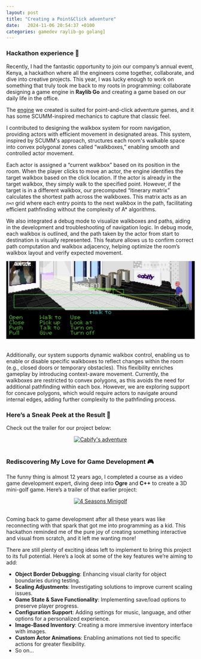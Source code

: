 ```yaml
---
layout: post
title: "Creating a Point&Click adventure"
date:   2024-11-06 20:54:37 +0100
categories: gamedev raylib-go golang]
---
```


### Hackathon experience 🎉

Recently, I had the fantastic opportunity to join our company’s annual event, Kenya, a hackathon where all the engineers come together, collaborate, and dive into creative projects. This year, I was lucky enough to work on something that truly took me back to my roots in programming: collaborate designing a game engine in **Raylib Go** and creating a game based on our daily life in the office.

The [engine](https://github.com/apoloval/pctk) we created is suited for point-and-click adventure games, and it has some SCUMM-inspired mechanics to capture that classic feel.

I contributed to designing the walkbox system for room navigation, providing actors with efficient movement in designated areas. This system, inspired by SCUMM's approach, structures each room's walkable space into convex polygonal zones called “walkboxes,” enabling smooth and controlled actor movement.

Each actor is assigned a “current walkbox” based on its position in the room. When the player clicks to move an actor, the engine identifies the target walkbox based on the click location. If the actor is already in the target walkbox, they simply walk to the specified point. However, if the target is in a different walkbox, our precomputed “itinerary matrix” calculates the shortest path across the walkboxes. This matrix acts as an `𝑛×𝑛` grid where each entry points to the next walkbox in the path, facilitating efficient pathfinding without the complexity of A* algorithms.

We also integrated a debug mode to visualize walkboxes and paths, aiding in the development and troubleshooting of navigation logic. In debug mode, each walkbox is outlined, and the path taken by the actor from start to destination is visually represented. This feature allows us to confirm correct path computation and walkbox adjacency, helping optimize the room’s walkbox layout and verify expected movement.

<div style="text-align: center;">
    <img src="/asssets/images/walkbox.png" alt="walkbox system">
</div>
<br/>

Additionally, our system supports dynamic walkbox control, enabling us to enable or disable specific walkboxes to reflect changes within the room (e.g., closed doors or temporary obstacles). This flexibility enriches gameplay by introducing context-aware movement. Currently, the walkboxes are restricted to convex polygons, as this avoids the need for additional pathfinding within each box. However, we are exploring support for concave polygons, which would require actors to navigate around internal edges, adding further complexity to the pathfinding process.


### Here’s a Sneak Peek at the Result 🎥

Check out the trailer for our project below:

<div style="text-align: center;">
  <a href="https://www.youtube.com/watch?v=-ZoMIzeToEU" target="_blank">
    <img src="https://img.youtube.com/vi/-ZoMIzeToEU/0.jpg" alt="Cabify's adventure">
  </a>
</div>
<br/>

### Rediscovering My Love for Game Development 🎮

The funny thing is almost 12 years ago, I completed a course as a video game development expert, diving deep into **Ogre** and **C++** to create a 3D mini-golf game. Here’s a trailer of that earlier project:

<div style="text-align: center;">
  <a href="https://www.youtube.com/watch?v=WGmb2GUBxSc" target="_blank">
    <img src="https://img.youtube.com/vi/WGmb2GUBxSc/0.jpg" alt="4 Seasons Minigolf">
  </a>
</div>
<br/>

Coming back to game development after all these years was like reconnecting with that spark that got me into programming as a kid. This hackathon reminded me of the pure joy of creating something interactive and visual from scratch, and it left me wanting more!

There are still plenty of exciting ideas left to implement to bring this project to its full potential. Here’s a look at some of the key features we’re aiming to add:

- **Object Border Debugging**: Enhancing visual clarity for object boundaries during testing.
- **Scaling Adjustments**: Investigating solutions to improve current scaling issues.
- **Game State & Save Functionality**: Implementing save/load options to preserve player progress.
- **Configuration Support**: Adding settings for music, language, and other options for a personalized experience.
- **Image-Based Inventory**: Creating a more immersive inventory interface with images.
- **Custom Actor Animations**: Enabling animations not tied to specific actions for greater flexibility.
- So on...

